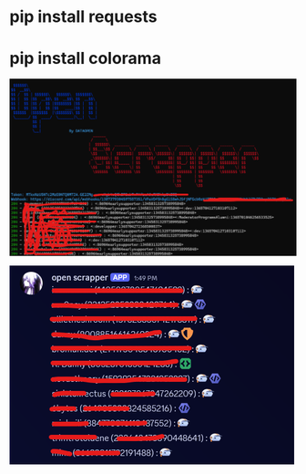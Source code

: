 # pip install requests
# pip install colorama

![Menu](/img/menu.png)

![Discord](/img/discord.png)

